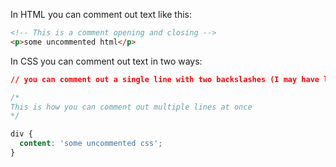 In HTML you can comment out text like this:
```html
<!-- This is a comment opening and closing -->
<p>some uncommented html</p>
```

In CSS you can comment out text in two ways:
```css
// you can comment out a single line with two backslashes (I may have lied, this might only work in js/scss)

/*
This is how you can comment out multiple lines at once
*/

div {
  content: 'some uncommented css';
}

```
